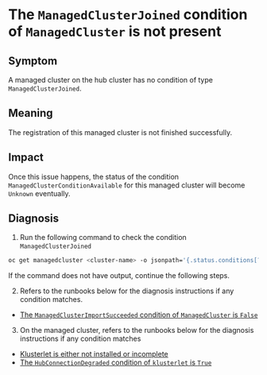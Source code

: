 # The `ManagedClusterJoined` condition of `ManagedCluster` is not present

## Symptom

A managed cluster on the hub cluster has no condition of type `ManagedClusterJoined`. 

## Meaning
The registration of this managed cluster is not finished successfully.

## Impact

Once this issue happens, the status of the condition `ManagedClusterConditionAvailable` for this managed cluster will become `Unknown` eventually.

## Diagnosis

1. Run the following command to check the condition `ManagedClusterJoined`

```sh
oc get managedcluster <cluster-name> -o jsonpath='{.status.conditions[?(@.type=="ManagedClusterJoined")]}'
```

If the command does not have output, continue the following steps.

2. Refers to the runbooks below for the diagnosis instructions if any condition matches.
- [The `ManagedClusterImportSucceeded` condition of `ManagedCluster` is `False`](./ManagedClusterImportSucceededConditionFalse.md)

3. On the managed cluster, refers to the runbooks below for the diagnosis instructions if any condition matches

- [Klusterlet is either not installed or incomplete](../Klusterlets/KlusterletNotInstalledOrIncomplete.md)
- [The `HubConnectionDegraded` condition of `klusterlet` is `True`](../Klusterlets/KlusterletHubConnectionDegradedConditionTrue.md)
